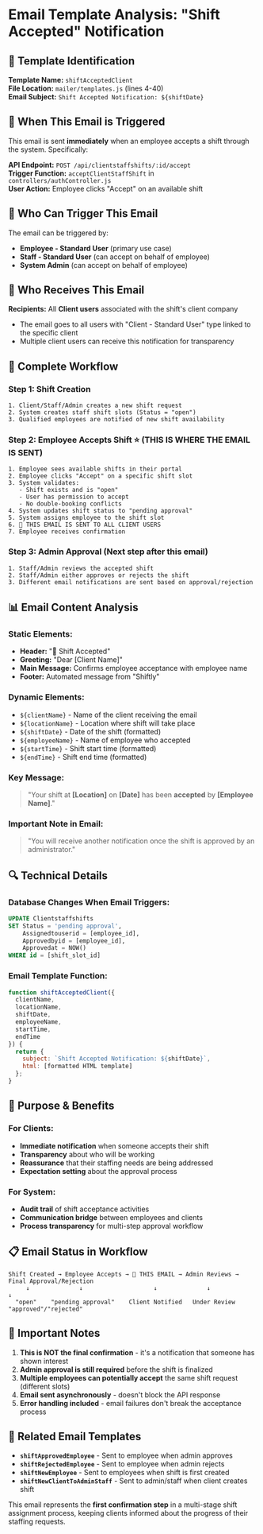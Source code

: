 # Email Template Analysis: "Shift Accepted" Notification

## 📧 **Template Identification**

**Template Name:** `shiftAcceptedClient`  
**File Location:** `mailer/templates.js` (lines 4-40)  
**Email Subject:** `Shift Accepted Notification: ${shiftDate}`

## 🔄 **When This Email is Triggered**

This email is sent **immediately** when an employee accepts a shift through the system. Specifically:

**API Endpoint:** `POST /api/clientstaffshifts/:id/accept`  
**Trigger Function:** `acceptClientStaffShift` in `controllers/authController.js`  
**User Action:** Employee clicks "Accept" on an available shift

## 👥 **Who Can Trigger This Email**

The email can be triggered by:
- **Employee - Standard User** (primary use case)
- **Staff - Standard User** (can accept on behalf of employee)
- **System Admin** (can accept on behalf of employee)

## 📨 **Who Receives This Email**

**Recipients:** All **Client users** associated with the shift's client company
- The email goes to all users with "Client - Standard User" type linked to the specific client
- Multiple client users can receive this notification for transparency

## 🔄 **Complete Workflow**

### **Step 1: Shift Creation**
```
1. Client/Staff/Admin creates a new shift request
2. System creates staff shift slots (Status = "open")
3. Qualified employees are notified of new shift availability
```

### **Step 2: Employee Accepts Shift** ⭐ **(THIS IS WHERE THE EMAIL IS SENT)**
```
1. Employee sees available shifts in their portal
2. Employee clicks "Accept" on a specific shift slot
3. System validates:
   - Shift exists and is "open"
   - User has permission to accept
   - No double-booking conflicts
4. System updates shift status to "pending approval"
5. System assigns employee to the shift slot
6. 📧 THIS EMAIL IS SENT TO ALL CLIENT USERS
7. Employee receives confirmation
```

### **Step 3: Admin Approval** (Next step after this email)
```
1. Staff/Admin reviews the accepted shift
2. Staff/Admin either approves or rejects the shift
3. Different email notifications are sent based on approval/rejection
```

## 📊 **Email Content Analysis**

### **Static Elements:**
- **Header:** "📩 Shift Accepted"
- **Greeting:** "Dear [Client Name]"
- **Main Message:** Confirms employee acceptance with employee name
- **Footer:** Automated message from "Shiftly"

### **Dynamic Elements:**
- `${clientName}` - Name of the client receiving the email
- `${locationName}` - Location where shift will take place
- `${shiftDate}` - Date of the shift (formatted)
- `${employeeName}` - Name of employee who accepted
- `${startTime}` - Shift start time (formatted)
- `${endTime}` - Shift end time (formatted)

### **Key Message:**
> "Your shift at **[Location]** on **[Date]** has been **accepted** by **[Employee Name]**."

### **Important Note in Email:**
> "You will receive another notification once the shift is approved by an administrator."

## 🔍 **Technical Details**

### **Database Changes When Email Triggers:**
```sql
UPDATE Clientstaffshifts 
SET Status = 'pending approval', 
    Assignedtouserid = [employee_id], 
    Approvedbyid = [employee_id], 
    Approvedat = NOW() 
WHERE id = [shift_slot_id]
```

### **Email Template Function:**
```javascript
function shiftAcceptedClient({ 
  clientName, 
  locationName, 
  shiftDate, 
  employeeName, 
  startTime, 
  endTime 
}) {
  return {
    subject: `Shift Accepted Notification: ${shiftDate}`,
    html: [formatted HTML template]
  };
}
```

## 🎯 **Purpose & Benefits**

### **For Clients:**
- **Immediate notification** when someone accepts their shift
- **Transparency** about who will be working
- **Reassurance** that their staffing needs are being addressed
- **Expectation setting** about the approval process

### **For System:**
- **Audit trail** of shift acceptance activities
- **Communication bridge** between employees and clients
- **Process transparency** for multi-step approval workflow

## 📋 **Email Status in Workflow**

```
Shift Created → Employee Accepts → 📧 THIS EMAIL → Admin Reviews → Final Approval/Rejection
     ↓              ↓                    ↓              ↓              ↓
  "open"    "pending approval"    Client Notified   Under Review   "approved"/"rejected"
```

## 🚨 **Important Notes**

1. **This is NOT the final confirmation** - it's a notification that someone has shown interest
2. **Admin approval is still required** before the shift is finalized
3. **Multiple employees can potentially accept** the same shift request (different slots)
4. **Email sent asynchronously** - doesn't block the API response
5. **Error handling included** - email failures don't break the acceptance process

## 🔗 **Related Email Templates**

- **`shiftApprovedEmployee`** - Sent to employee when admin approves
- **`shiftRejectedEmployee`** - Sent to employee when admin rejects  
- **`shiftNewEmployee`** - Sent to employees when shift is first created
- **`shiftNewClientToAdminStaff`** - Sent to admin/staff when client creates shift

This email represents the **first confirmation step** in a multi-stage shift assignment process, keeping clients informed about the progress of their staffing requests.
